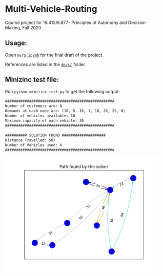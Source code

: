 # Multi-Vehicle-Routing
Course project for 16.413/6.877- Principles of Autonomy and Decision Making, Fall 2020

## Usage:
Open [`mvrp.ipynb`](https://github.com/nsidn98/Multi-Vehicle-Routing/blob/main/mvrp.ipynb) for the final draft of the project.

References are listed in the [`docs/`](https://github.com/nsidn98/Multi-Vehicle-Routing/tree/main/docs) folder. 

## Minizinc test file:
Run `python minizinc_test.py` to get the following output:
```
##################################################
Number of customers are: 8
Demands at each node are: [10, 5, 16, 1, 18, 28, 29, 0]
Number of vehicles available: 10
Maximum capacity of each vehicle: 30
##################################################

########## SOLUTION FOUND ####################
Distance Travelled: 507
Number of Vehicles used: 4
##################################################
```
![Example solution](https://raw.githubusercontent.com/nsidn98/Multi-Vehicle-Routing/main/assets/vrp_solution.png?token=AGFGCMCK5U6W6DSUFBIV5YS73JR4Q)
